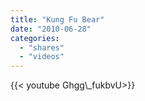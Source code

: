 ```yaml
---
title: "Kung Fu Bear"
date: "2010-06-28"
categories:
  - "shares"
  - "videos"
---
```


<div style="width: 70vw;">{{< youtube Ghgg\_fukbvU>}}</div>
